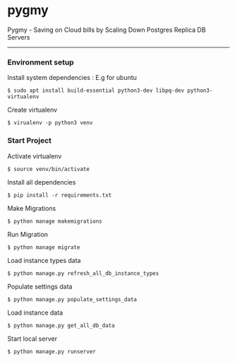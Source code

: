 # pygmy
Pygmy - Saving on Cloud bills by Scaling Down Postgres Replica DB Servers

---

### Environment setup
Install system dependencies : E.g for ubuntu
```shell
$ sudo apt install build-essential python3-dev libpq-dev python3-virtualenv
```

Create virtualenv
```shell
$ virualenv -p python3 venv
```

### Start Project
Activate virtualenv
```shell
$ source venv/bin/activate
```

Install all dependencies
```shell
$ pip install -r requirements.txt
```

Make Migrations
```shell
$ python manage makemigrations
```

Run Migration
```shell
$ python manage migrate
```

Load instance types data
```shell
$ python manage.py refresh_all_db_instance_types
```

Populate settings data
```shell
$ python manage.py populate_settings_data
```

Load instance data
```shell
$ python manage.py get_all_db_data
```

Start local server
```shell
$ python manage.py runserver
```